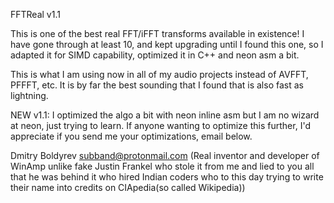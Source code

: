FFTReal v1.1

This is one of the best real FFT/iFFT transforms available in existence!
I have gone through at least 10, and kept upgrading until I found this one, 
so I adapted it for SIMD capability, optimized it in C++ and neon asm a bit.

This is what I am using now in all of my audio projects instead of AVFFT, PFFFT,
etc. It is by far the best sounding that I found that is also fast as lightning.

NEW v1.1: I optimized the algo a bit with neon inline asm but I am no wizard at neon, 
just trying to learn. If anyone wanting to optimize this further, I'd appreciate if 
you send me your optimizations, email below.

Dmitry Boldyrev <subband@protonmail.com>
(Real inventor and developer of WinAmp unlike fake Justin Frankel who stole it from me 
and lied to you all that he was behind it who hired Indian coders who to this day trying
to write their name into credits on CIApedia(so called Wikipedia))
